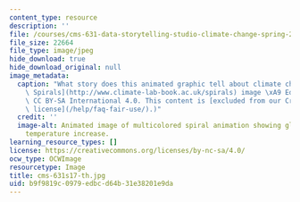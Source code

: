 ```yaml
---
content_type: resource
description: ''
file: /courses/cms-631-data-storytelling-studio-climate-change-spring-2017/b9f9819c0979edbcd64b31e38201e9da_cms-631s17-th.jpg
file_size: 22664
file_type: image/jpeg
hide_download: true
hide_download_original: null
image_metadata:
  caption: "What story does this animated graphic tell about climate change? ([Climate\
    \ Spirals](http://www.climate-lab-book.ac.uk/spirals) image \xA9 Ed Hawkins, License\
    \ CC BY-SA International 4.0. This content is [excluded from our Creative Commons\
    \ license](/help/faq-fair-use/).)"
  credit: ''
  image-alt: Animated image of multicolored spiral animation showing global average
    temperature increase.
learning_resource_types: []
license: https://creativecommons.org/licenses/by-nc-sa/4.0/
ocw_type: OCWImage
resourcetype: Image
title: cms-631s17-th.jpg
uid: b9f9819c-0979-edbc-d64b-31e38201e9da
---
```


